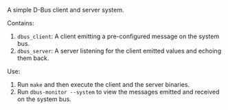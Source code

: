  A simple D-Bus client and server system.

 Contains:
  1. `dbus_client`: A client emitting a pre-configured message on the system bus.
  2. `dbus_server`: A server listening for the client emitted values and echoing them back.
 
 Use:
  1. Run `make` and then execute the client and the server binaries.
  2. Run `dbus-monitor --system` to view the messages emitted and received on the system bus. 
